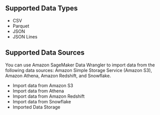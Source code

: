 ## Supported Data Types

* CSV
* Parquet
* JSON
* JSON Lines 



## Supported Data Sources 


You can use Amazon SageMaker Data Wrangler to import data from the following data sources: Amazon Simple Storage Service (Amazon S3), Amazon Athena, Amazon Redshift, and Snowflake.

* Import data from Amazon S3
* Import data from Athena
* Import data from Amazon Redshift
* Import data from Snowflake
* Imported Data Storage


